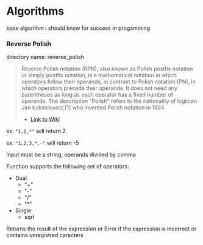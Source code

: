 # Algorithms
base algorithm i should know for success in progamming

### Reverse Polish
directory name: reverse_polish

> Reverse Polish notation (RPN), also known as Polish postfix notation or simply postfix notation, is a mathematical notation in which operators follow their operands, in contrast to Polish notation (PN), in which operators precede their operands. It does not need any parentheses as long as each operator has a fixed number of operands. The description "Polish" refers to the nationality of logician Jan Łukasiewicz,[1] who invented Polish notation in 1924
> - [Link to Wiki](https://en.wikipedia.org/wiki/Reverse_Polish_notation)

ex. ```"1,2,*"``` will return 2

ex. ```"1,2,3,*,-"``` will return -5

Input must be a string, operands divided by comma

Function supports the following set of operators:
* Dual
	* "+"
	* "-"
	* "/"
	* "*"
* Single
	* sqrt

Returns the result of the expression or Error if the expression is incorrect or contains unregistred caracters
